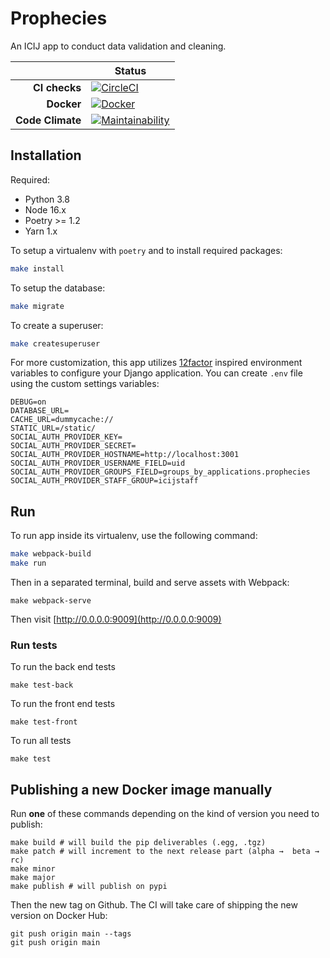 # Prophecies

An ICIJ app to conduct data validation and cleaning.

| | Status |
| ---: | --- |
| **CI checks** | [![CircleCI](https://circleci.com/gh/ICIJ/prophecies/tree/main.svg?style=shield)](https://circleci.com/gh/ICIJ/prophecies/tree/main) |
| **Docker** | [![Docker](https://img.shields.io/docker/v/icij/prophecies?color=%2350ca22)](https://hub.docker.com/repository/docker/icij/prophecies) |
| **Code Climate** | [![Maintainability](https://img.shields.io/codeclimate/maintainability/ICIJ/prophecies)](https://codeclimate.com/github/ICIJ/prophecies/maintainability) |

## Installation

Required:

* Python 3.8
* Node 16.x
* Poetry >= 1.2
* Yarn 1.x

To setup a virtualenv with `poetry` and to install required packages:

```bash
make install
```

To setup the database:

```bash
make migrate
```

To create a superuser:

```bash
make createsuperuser
```

For more customization, this app utilizes [12factor](https://www.12factor.net/)
inspired environment variables to configure your Django application. You can
create `.env` file using the custom settings variables:

```
DEBUG=on
DATABASE_URL=
CACHE_URL=dummycache://
STATIC_URL=/static/
SOCIAL_AUTH_PROVIDER_KEY=
SOCIAL_AUTH_PROVIDER_SECRET=
SOCIAL_AUTH_PROVIDER_HOSTNAME=http://localhost:3001
SOCIAL_AUTH_PROVIDER_USERNAME_FIELD=uid
SOCIAL_AUTH_PROVIDER_GROUPS_FIELD=groups_by_applications.prophecies
SOCIAL_AUTH_PROVIDER_STAFF_GROUP=icijstaff
```

## Run

To run app inside its virtualenv, use the following command:

```bash
make webpack-build
make run
``` 

Then in a separated terminal, build and serve assets with Webpack:

```
make webpack-serve
```

Then visit [http://0.0.0.0:9009](http://0.0.0.0:9009)

### Run tests

To run the back end tests
```
make test-back
```
To run the front end tests

```
make test-front
```

To run all tests

```
make test
```

## Publishing a new Docker image manually

Run **one** of these commands depending on the kind of version you need to publish:

```
make build # will build the pip deliverables (.egg, .tgz)
make patch # will increment to the next release part (alpha →  beta →  rc)
make minor
make major
make publish # will publish on pypi
```

Then the new tag on Github. The CI will take care of shipping the new version on Docker Hub:

```
git push origin main --tags
git push origin main
```

